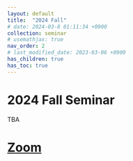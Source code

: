 ```yaml
---
layout: default
title:  "2024 Fall"
# date: 2024-03-8 01:11:34 +0900
collection: seminar
# usemathjax: true
nav_order: 2
# last_modified_date: 2023-03-06 +0900
has_children: true
has_toc: true
---
```

# 2024 Fall Seminar

TBA

<!-- ![mar](../2024-1/March.png)

![apr](../2024-1/April.png)

![May](../2024-1/May.png)

![June](../2024-1/June.png) -->

# [Zoom] 
<!-- 
회의 ID: 857 5716 5329
암호: MIMIC -->


[Zoom]: https://us02web.zoom.us/j/85435618499?pwd=Kys0aEVCQlJEQXY5R2ZLMERHRmdSZz09
